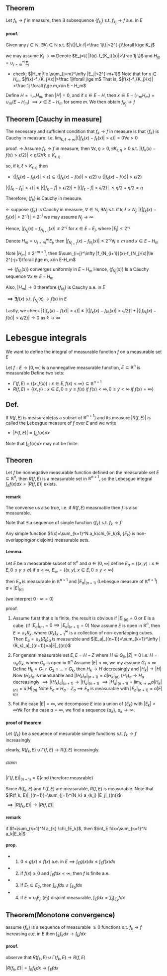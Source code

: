 ## Theorem
Let $f_k\to f$ in measure, then $\exists$ subsequence $\{f_{k_j}\}$ s.t. $f_{k_j}\to f$ a.e. in $E$

#### proof.
Given any $j\in \mathbb N$, $\exists K_j\in \mathbb N$ s.t. $|\{|f_k-f|>\frac 1j\}|<2^{-j}\forall k\ge K_j$

we may assume $K_j\to\infty$
Denote $E_j=\{ |f(x)-f_{K_j}(x)|>\frac 1j \}$ and $H_m=\cup_{j=m}^\infty E_j$

- check:
$|H_m|\le \sum_{j=m}^\infty |E_j|<2^{-m+1}$
Note that for $x\in H_m$, $|f(x)-f_{K_j}(x)|>\frac 1j\forall j\ge m$
That is, $|f(x)-f_{K_j}(x)|<\frac 1j \forall j\ge m,x\in E - H_m$

Define $H=\cap_m H_m$, then $|H|=0$, and if $x\in E-H$, then $x\in E-(\cap_m H_m)=\cup_m (E-H_m)$
$\implies x\in E-H_m$ for some $m$.
We then obtain $f_{K_j}\to f$

## Theorem [Cauchy in measure]
The necessary and sufficient condition that $f_k\to f$ in measure is that $\{f_k\}$ is Cauchy in measure.
i.e. $\lim_{k,\ell \to \infty} \left| \{|f_k(x)-f_\ell(x)|>\epsilon  \} \right|=0\forall \epsilon>0$

proof.
$\to$
Assume $f_k\to f$ in measure, then $\forall \epsilon,\eta>0,\exists K_{\epsilon,\eta}>0$ s.t. $|\{f_k(x)-f(x) > \epsilon/2\}| <\eta/2\forall k\ge K_{\epsilon,\eta}$

so, if $k,\ell > K_{\epsilon,\eta}$ then 
- $\{|f_k(x)-f_\ell(x)|>\epsilon\}\subseteq \{|f_k(x)-f(x)|>\epsilon/2\}\cup \{ |f_\ell(x)-f(x)|>\epsilon/2 \}$

$|\{|f_k-f_\ell|>\epsilon\}|\le |\{|f_k-f|>\epsilon/2\}| + |\{|f_\ell-f|>\epsilon/2\}|$
$\le \eta/2+\eta/2=\eta$

Therefore, $\{f_k\}$ is Cauchy in measure.

$\gets$
suppose $\{f_k\}$ is Cauchy in measure,
$\forall \in\mathbb N$, $\exists N_j$ s.t. if $k,\ell>N_j,|\{|f_k(x)-f_\ell(x)|>2^{-j}\}|<2^{-j}$
we may assume $N_j\to\infty$

Hence, $|f_{N_j}(x)-f_{N_{j+1}}(x)|\le 2^{-j}$ for $x\in E-E_j$, where $|E_j| < 2^{-j}$

Denote $H_m=\cup_{j=m}^\infty E_j$, then $|f_{N_{j+1}}(x)-f_{N_j}(x)|\le 2^{-j}\forall j\ge m$ and $x\in E-H_m$

Note $|H_m|\le 2^{-m+1}$, then $\sum_{i=j}^\infty |f_{N_{i+1}}(x)-f_{N_j}(x)|\le 2^{-j+1}\forall j\ge m, x\in E-H_m$

$\implies \{f_{N_j}(x)\}$ converges uniformly in $E-H_m$
Hence, $\{f_{N_j}(x)\}$ is a Cauchy sequence $\forall x\in E-H_m$

Also, $|H_m|\to 0$ therefore $\{f_{N_j}\}$ is Cauchy a.e. in $E$

$\implies \exists f(x)$ s.t. $f_{N_j}(x)\to f(x)$ in $E$

Lastly, we check
$|\{|f_k(x)-f(x)|>\epsilon\}|\le |\{|f_k(x)-f_{N_j}(x)|>\epsilon/2\}|+|\{|f_{N_j}(x)-f(x)|>\epsilon/2\}|\to 0$ as $k\to\infty$


# Lebesgue integrals
We want to define the integral of measurable function $f$ on a measurable set $E$

Let $f:E\to [0,\infty]$ is a nonnegative measurable function, $E\subseteq \mathbb R^n$ is measurable
Define two sets:
- $\Gamma (f,E)=\{(x,f(x)):x\in E, f(x)<\infty\}\subseteq \mathbb R^{n+1}$
- $R(f, E)=\{(x,y):x\in E,0\le y\le f(x)\ if\ f(x)<\infty,0\le y<\infty\ if\ f(x)=\infty\}$

## Def.
If $R(f, E)$ is measurable(as a subset of $\mathbb R^{n+1}$) and its measure $|R(f,E)|$ is called the Lebesgue measure of $f$ over $E$ and we write
- $|F(f,E)|=\int_E f(x)dx$

Note that $\int_E f(x)dx$ may not be finite.

## Theoren
Let $f$ be nonnegative measurable function defined on the measurable set $E\subseteq \mathbb R^n$, then $R(f,E)$ is a measurable set in $\mathbb R^{n+1}$, so the Lebesgue integral $\int_E f(x)dx=|R(f,E)|$ exists.

#### remark
The converse us also true, i.e. if $R(f,E)$ measruable then $f$ is also measurable.


Note that $\exists$ a sequence of simple function $\{f_k\}$ s.t. $f_k\to f$

Any simple function $f(x)=\sum_{k=1}^N a_k\chi_{E_k}$, $\{E_k\}$ is non-overlapping(or disjoint) measurable sets.

#### Lemma.
Let $E$ be a measurable subset of $\mathbb R^n$ and $a\in [0,\infty]$
define $E_a=\{(x,y):x\in E,0\le y\le a\}$ if $a<\infty$,
$E_\infty = \{(x,y),x\in E,0\le y<\infty\}$

then $E_a$ is measurable in $\mathbb R^{n+1}$ and $|E_a|_{(n+1)}$ (Lebesgue measure of $\mathbb R^{n+1}$) $a\times |E|_{(n)}$

(we interpret $0\cdot \infty=0$)

proof.
1. Assume furst that $a$ is finite, the result is obvious if $|E|_{(n)}=0$ or $E$ is a cube. (if $|E_a|_{(n)}=0\implies |E_a|_{(n+1)}=0$)
Now assume $E$ is open in $\mathbb R^n$, then $E=\cup_k R_k$, where $\{R_k\}_{k=1}^\infty$ is a collection of non-overlapping cubes.
Then $E_a=\cup_k (R_k)_a$ is measurable and $|E_a|_{(n+1)}=\sum_{k=1}^\infty |(R_k)_a|_{(n+1)}=a|E|_{(n)}$

2. For general measurable set $E,E=H-Z$ where $H\in G_\delta,|Z|=0$
i.e. $H=\cup_k G_k$, where $G_k$ is open in $\mathbb R^n$
Assume $|E|<\infty,$ we my assume $G_1<\infty$
Define $H_k=G_1\cap G_2\cap ...\cap G_k$, then $H_k\to H$ decreasingly and $|H_k|\to |H|$
Now $(H_k)_a$ is measurable and $|(H_k)_a|_{(n+1)}=a|H_k|_{(n)}$
$(H_k)_a \to H_a$ decreasingly $\implies |(H_k)_a|_{(n+1)}\to |H_a|_{(n+1)}$
$\implies |H_a|_{(n+1)}=\lim_{k\to\infty} a|H_k|_{(n)}=a|H|_{(n)}$
Note $E_a=H_a-Z_a\implies E_a$ is measurable with $|E_a|_{(n+1)}=a|E|_{(n)}$

3. Fot the case $|E|=\infty$, we decompose $E$ into a union of $\{E_k\}$ with $|E_k|<\infty \forall k$
For the case $a=\infty$, we find a sequence $\{a_k\}$, $a_k\to\infty$.

#### proof of theorem
Let $\{f_k\}$ be a sequence of mesurable simple functions s.t. $f_k\to f$ increasingly

clearly, $R(f_k, E)\cup \Gamma(f, E)\to R(f, E)$ increasingly.

###### claim
$|\Gamma(f,E)|_{(n+1)}=0$(and therefore measrable)

Since $R(f_k, E)$ and $\Gamma(f, E)$ are measurable, $R(f, E)$ is  measurable.
Note that $|R(f_k, E)|_{(n+1)}=\sum_{j=1}^{N_k} a_{k,j} |E_j|_{(n)}$

$\implies |R(f_k, E)|\to |R(f, E)|$

#### remark
if $f=\sum_{k=1}^N a_{k} \chi_{E_k}$, then $\int_E fdx=\sum_{k=1}^N a_k|E_k|$


#### prop.
- 1. $0\le g(x)\le f(x)$ a.e. in $E\implies \int_E g(x)dx\le \int_E f(x)dx$
- 2. if $f(x)\ge 0$ and $\int_E fdx<\infty$, then $f$ is finite a.e.
- 3. if $E_1\subseteq E_2$, then $\int_{E_1} fdx\le \int_{E_2} fdx$
- 4. if $E=\cup_j E_j,\{E_j\}$ disjoint measurable, $\int_E fdx=\sum_j \int_{E_k} f dx$

## Theorem(Monotone convergence)
assume $\{f_k\}$ is a sequence of measurable $\ge 0$ functions s.t. $f_k\to f$ increasing a,e, in $E$
then $\int_E f_k dx \to \int_E fdx$

#### proof.
observe that $R(f_k, E)\cup \Gamma(f_k, E)\to R(f, E)$


$|R(f_k,E)|=\int_E f_k dx\to \int_E fdx$
